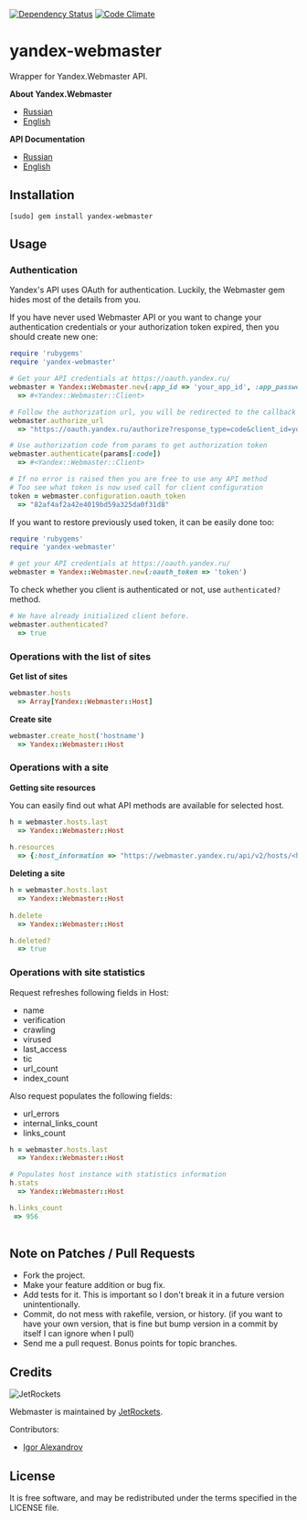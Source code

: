 [![Dependency Status](https://gemnasium.com/igor-alexandrov/webmaster.png)](http://gemnasium.com/igor-alexandrov/yandex-webmaster)
[![Code Climate](https://codeclimate.com/badge.png)](https://codeclimate.com/github/igor-alexandrov/yandex-webmaster)

# yandex-webmaster

Wrapper for Yandex.Webmaster API. 

**About Yandex.Webmaster**

* [Russian](http://webmaster.yandex.ru/)
* [English](http://webmaster.yandex.com/)

**API Documentation**

* [Russian](http://api.yandex.ru/webmaster/)
* [English](http://api.yandex.com/webmaster/)

## Installation

    [sudo] gem install yandex-webmaster

## Usage

### Authentication

Yandex's API uses OAuth for authentication. Luckily, the Webmaster gem hides most of the details from you.

If you have never used Webmaster API or you want to change your authentication credentials or your authorization token expired, then you should create new one:

```ruby    
require 'rubygems'
require 'yandex-webmaster'

# Get your API credentials at https://oauth.yandex.ru/
webmaster = Yandex::Webmaster.new(:app_id => 'your_app_id', :app_password => 'your_app_password')
  => #<Yandex::Webmaster::Client>

# Follow the authorization url, you will be redirected to the callback url, specified in your application settings.
webmaster.authorize_url
  => "https://oauth.yandex.ru/authorize?response_type=code&client_id=your_app_id"

# Use authorization code from params to get authorization token
webmaster.authenticate(params[:code])
  => #<Yandex::Webmaster::Client>

# If no error is raised then you are free to use any API method
# Too see what token is now used call for client configuration
token = webmaster.configuration.oauth_token	
  => "82af4af2a42e4019bd59a325da0f31d8"
```

If you want to restore previously used token, it can be easily done too:

```ruby
require 'rubygems'
require 'yandex-webmaster'

# get your API credentials at https://oauth.yandex.ru/
webmaster = Yandex::Webmaster.new(:oauth_token => 'token')
```    

To check whether you client is authenticated or not, use `authenticated?` method.

```ruby
# We have already initialized client before.
webmaster.authenticated?
  => true
```    

### Operations with the list of sites

**Get list of sites**

```ruby
webmaster.hosts
  => Array[Yandex::Webmaster::Host]
```   

**Create site**
```ruby
webmaster.create_host('hostname')
  => Yandex::Webmaster::Host
```   

### Operations with a site

**Getting site resources**

You can easily find out what API methods are available for selected host.

```ruby
h = webmaster.hosts.last
  => Yandex::Webmaster::Host
  
h.resources
  => {:host_information => "https://webmaster.yandex.ru/api/v2/hosts/<host_id>/stats", :verify_host => "https://webmaster.yandex.ru/api/v2/hosts/<host_id>/verify" ... :excluded_urls_history => "https://webmaster.yandex.ru/api/v2/hosts/<host_id>/history/excluded-urls"}	  
```   
 
**Deleting a site**

```ruby
h = webmaster.hosts.last
  => Yandex::Webmaster::Host
  
h.delete
  => Yandex::Webmaster::Host

h.deleted?
  => true  	
```

### Operations with site statistics

Request refreshes following fields in Host:
 * name
 * verification
 * crawling
 * virused
 * last_access
 * tic
 * url_count
 * index_count
 
Also request populates the following fields:
 * url_errors
 * internal_links_count
 * links_count

```ruby
h = webmaster.hosts.last
  => Yandex::Webmaster::Host

# Populates host instance with statistics information
h.stats
  => Yandex::Webmaster::Host  

h.links_count
 => 956
  
```

## Note on Patches / Pull Requests

* Fork the project.
* Make your feature addition or bug fix.
* Add tests for it. This is important so I don't break it in a
  future version unintentionally.
* Commit, do not mess with rakefile, version, or history.
  (if you want to have your own version, that is fine but
   bump version in a commit by itself I can ignore when I pull)
* Send me a pull request. Bonus points for topic branches.

## Credits

![JetRockets](http://www.jetrockets.ru/public/logo.png)

Webmaster is maintained by [JetRockets](http://www.jetrockets.ru/en).

Contributors:

* [Igor Alexandrov](http://igor-alexandrov.github.com/)

## License

It is free software, and may be redistributed under the terms specified in the LICENSE file.
